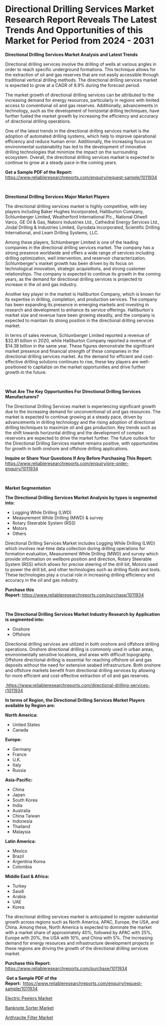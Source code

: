 <p><h1>Directional Drilling Services Market Research Report Reveals The Latest Trends And Opportunities of this Market for Period from 2024 - 2031</h1></p><p><strong>Directional Drilling Services Market Analysis and Latest Trends</strong></p>
<p><p>Directional drilling services involve the drilling of wells at various angles in order to reach specific underground formations. This technique allows for the extraction of oil and gas reserves that are not easily accessible through traditional vertical drilling methods. The directional drilling services market is expected to grow at a CAGR of 8.9% during the forecast period.</p><p>The market growth of directional drilling services can be attributed to the increasing demand for energy resources, particularly in regions with limited access to conventional oil and gas reserves. Additionally, advancements in technology, such as the development of horizontal drilling techniques, have further fueled the market growth by increasing the efficiency and accuracy of directional drilling operations.</p><p>One of the latest trends in the directional drilling services market is the adoption of automated drilling systems, which help to improve operational efficiency and reduce human error. Additionally, the increasing focus on environmental sustainability has led to the development of innovative drilling technologies that minimize the impact on the surrounding ecosystem. Overall, the directional drilling services market is expected to continue to grow at a steady pace in the coming years.</p></p>
<p><strong>Get a Sample PDF of the Report:&nbsp;</strong> <a href="https://www.reliableresearchreports.com/enquiry/request-sample/1011934">https://www.reliableresearchreports.com/enquiry/request-sample/1011934</a></p>
<p>&nbsp;</p>
<p><strong>Directional Drilling Services Major Market Players</strong></p>
<p><p>The directional drilling services market is highly competitive, with key players including Baker Hughes Incorporated, Halliburton Company, Schlumberger Limited, Weatherford International Plc., National Oilwell Varco, GE Oil & Gas, Nabors Industries Ltd., Cathedral Energy Services Ltd., Jindal Drilling & Industries Limited, Gyrodata Incorporated, Scientific Drilling International, and Leam Drilling Systems, LLC.</p><p>Among these players, Schlumberger Limited is one of the leading companies in the directional drilling services market. The company has a strong presence worldwide and offers a wide range of services including drilling optimization, well intervention, and reservoir characterization. Schlumberger's market growth has been driven by its focus on technological innovation, strategic acquisitions, and strong customer relationships. The company is expected to continue its growth in the coming years, as the demand for directional drilling services is projected to increase in the oil and gas industry.</p><p>Another key player in the market is Halliburton Company, which is known for its expertise in drilling, completion, and production services. The company has been expanding its presence in emerging markets and investing in research and development to enhance its service offerings. Halliburton's market size and revenue have been growing steadily, and the company is expected to maintain its strong position in the directional drilling services market.</p><p>In terms of sales revenue, Schlumberger Limited reported a revenue of $32.81 billion in 2020, while Halliburton Company reported a revenue of $14.38 billion in the same year. These figures demonstrate the significant market presence and financial strength of these companies in the directional drilling services market. As the demand for efficient and cost-effective drilling solutions continues to rise, these key players are well-positioned to capitalize on the market opportunities and drive further growth in the future.</p></p>
<p>&nbsp;</p>
<p><strong>What Are The Key Opportunities For Directional Drilling Services Manufacturers?</strong></p>
<p><p>The Directional Drilling Services market is experiencing significant growth due to the increasing demand for unconventional oil and gas resources. The market is expected to continue growing at a steady pace, driven by advancements in drilling technology and the rising adoption of directional drilling techniques to maximize oil and gas production. Key trends such as the shift towards horizontal drilling and the development of complex reservoirs are expected to drive the market further. The future outlook for the Directional Drilling Services market remains positive, with opportunities for growth in both onshore and offshore drilling applications.</p></p>
<p><strong>Inquire or Share Your Questions If Any Before Purchasing This Report:</strong> <a href="https://www.reliableresearchreports.com/enquiry/pre-order-enquiry/1011934">https://www.reliableresearchreports.com/enquiry/pre-order-enquiry/1011934</a></p>
<p>&nbsp;</p>
<p><strong>Market Segmentation</strong></p>
<p><strong>The Directional Drilling Services Market Analysis by types is segmented into:</strong></p>
<p><ul><li>Logging While Drilling (LWD)</li><li>Measurement While Drilling (MWD) & survey</li><li>Rotary Steerable System (RSS)</li><li>Motors</li><li>Others</li></ul></p>
<p><p>Directional Drilling Services Market includes Logging While Drilling (LWD) which involves real-time data collection during drilling operations for formation evaluation, Measurement While Drilling (MWD) and survey which provide information on wellbore position and direction, Rotary Steerable System (RSS) which allows for precise steering of the drill bit, Motors used to power the drill bit, and other technologies such as drilling fluids and tools. These technologies play a crucial role in increasing drilling efficiency and accuracy in the oil and gas industry.</p></p>
<p><strong>Purchase this Report:&nbsp;</strong><a href="https://www.reliableresearchreports.com/purchase/1011934">https://www.reliableresearchreports.com/purchase/1011934</a></p>
<p>&nbsp;</p>
<p><strong>The Directional Drilling Services Market Industry Research by Application is segmented into:</strong></p>
<p><ul><li>Onshore</li><li>Offshore</li></ul></p>
<p><p>Directional drilling services are utilized in both onshore and offshore drilling operations. Onshore directional drilling is commonly used in urban areas, environmentally sensitive locations, and areas with difficult topography. Offshore directional drilling is essential for reaching offshore oil and gas deposits without the need for extensive seabed infrastructure. Both onshore and offshore markets benefit from directional drilling services by allowing for more efficient and cost-effective extraction of oil and gas reserves.</p></p>
<p><a href="https://www.reliableresearchreports.com/directional-drilling-services-r1011934">&nbsp;https://www.reliableresearchreports.com/directional-drilling-services-r1011934</a></p>
<p><strong>In terms of Region, the Directional Drilling Services Market Players available by Region are:</strong></p>
<p>
    <p> <strong> North America: </strong>
        <ul>
            <li>United States</li>
            <li>Canada</li>
        </ul>
        </p> 
    <p> <strong> Europe: </strong>
        <ul>
            <li>Germany</li>
            <li>France</li>
            <li>U.K.</li>
            <li>Italy</li>
            <li>Russia</li>
        </ul>
        </p> 
    <p> <strong> Asia-Pacific: </strong>
        <ul>
            <li>China</li>
            <li>Japan</li>
            <li>South Korea</li>
            <li>India</li>
            <li>Australia</li>
            <li>China Taiwan</li>
            <li>Indonesia</li>
            <li>Thailand</li>
            <li>Malaysia</li>
        </ul>
        </p> 
    <p> <strong> Latin America: </strong>
        <ul>
            <li>Mexico</li>
            <li>Brazil</li>
            <li>Argentina Korea</li>
            <li>Colombia</li>
        </ul>
        </p> 
    <p> <strong> Middle East & Africa: </strong>
        <ul>
            <li>Turkey</li>
            <li>Saudi</li>
            <li>Arabia</li>
            <li>UAE</li>
            <li>Korea</li>
        </ul>
    </p>
    </p>
<p><p>The directional drilling services market is anticipated to register substantial growth across regions such as North America, APAC, Europe, the USA, and China. Among these, North America is expected to dominate the market with a market share of approximately 40%, followed by APAC with 25%, Europe with 20%, the USA with 10%, and China with 5%. The increasing demand for energy resources and infrastructure development projects in these regions are driving the growth of the directional drilling services market.</p></p>
<p><strong>Purchase this Report: </strong><a href="https://www.reliableresearchreports.com/purchase/1011934">https://www.reliableresearchreports.com/purchase/1011934</a></p>
<p>&nbsp;<strong>Get a Sample PDF of the Report:&nbsp;&nbsp;</strong><a href="https://www.reliableresearchreports.com/enquiry/request-sample/1011934">https://www.reliableresearchreports.com/enquiry/request-sample/1011934</a></p>
<p><strong></strong></p>
<p><p><a href="https://www.linkedin.com/pulse/electric-peelers-market-competitive-analysis-trends-forecast-8bmif">Electric Peelers Market</a></p><p><a href="https://www.linkedin.com/pulse/banknote-sorter-market-outlook-industry-overview-forecast-2024-5igyf">Banknote Sorter Market</a></p><p><a href="https://www.linkedin.com/pulse/analyzing-anthracite-filter-market-global-industry-perspective-gibxf">Anthracite Filter Market</a></p></p>